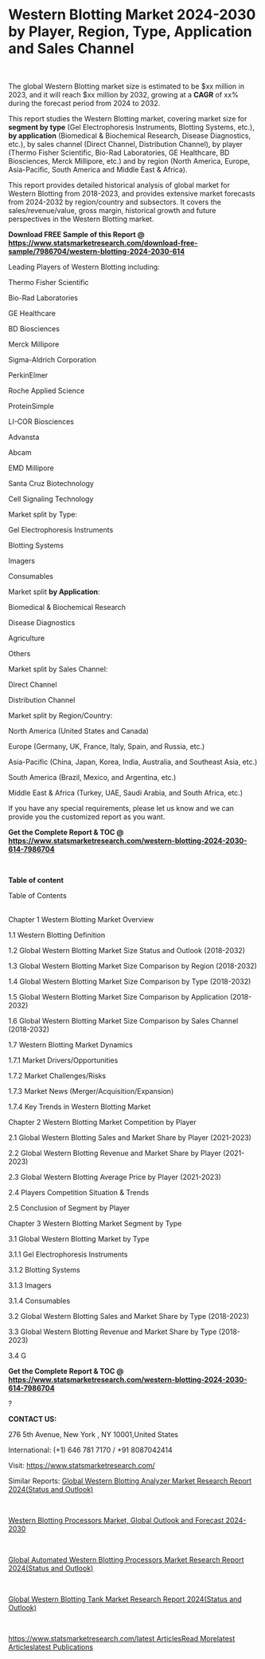 <h1>Western Blotting Market 2024-2030 by Player, Region, Type, Application and Sales Channel</h1><br/><p>The global Western Blotting market size is estimated to be $xx million in 2023, and it will reach $xx million by 2032, growing at a <strong>CAGR</strong> of xx% during the forecast period from 2024 to 2032.</p>
 
 
 
 <p>This report studies the Western Blotting market, covering market size for <strong>segment by type</strong> (Gel Electrophoresis Instruments, Blotting Systems, etc.), <strong>by application</strong> (Biomedical & Biochemical Research, Disease Diagnostics, etc.), by sales channel (Direct Channel, Distribution Channel), by player (Thermo Fisher Scientific, Bio-Rad Laboratories, GE Healthcare, BD Biosciences, Merck Millipore, etc.) and by region (North America, Europe, Asia-Pacific, South America and Middle East & Africa).</p>
 
 
 
 <p>This report provides detailed historical analysis of global market for Western Blotting from 2018-2023, and provides extensive market forecasts from 2024-2032 by region/country and subsectors. It covers the sales/revenue/value, gross margin, historical growth and future perspectives in the Western Blotting market.</p>
 
 
 
 <p><strong>Download FREE Sample of this Report @ <a href="https://www.statsmarketresearch.com/download-free-sample/7986704/western-blotting-2024-2030-614">https://www.statsmarketresearch.com/download-free-sample/7986704/western-blotting-2024-2030-614</a></strong></p>
 
 
 
 <p>Leading Players of Western Blotting including:</p>
 
 
 
 <p>Thermo Fisher Scientific</p>
 
 
 
 <p>Bio-Rad Laboratories</p>
 
 
 
 <p>GE Healthcare</p>
 
 
 
 <p>BD Biosciences</p>
 
 
 
 <p>Merck Millipore</p>
 
 
 
 <p>Sigma-Aldrich Corporation</p>
 
 
 
 <p>PerkinElmer</p>
 
 
 
 <p>Roche Applied Science</p>
 
 
 
 <p>ProteinSimple</p>
 
 
 
 <p>LI-COR Biosciences</p>
 
 
 
 <p>Advansta</p>
 
 
 
 <p>Abcam</p>
 
 
 
 <p>EMD Millipore</p>
 
 
 
 <p>Santa Cruz Biotechnology</p>
 
 
 
 <p>Cell Signaling Technology</p>
 
 
 
 <p>Market split by Type:</p>
 
 
 
 <p>Gel Electrophoresis Instruments</p>
 
 
 
 <p>Blotting Systems</p>
 
 
 
 <p>Imagers</p>
 
 
 
 <p>Consumables</p>
 
 
 
 <p>Market split <strong>by Application</strong>:</p>
 
 
 
 <p>Biomedical & Biochemical Research</p>
 
 
 
 <p>Disease Diagnostics</p>
 
 
 
 <p>Agriculture</p>
 
 
 
 <p>Others</p>
 
 
 
 <p>Market split by Sales Channel:</p>
 
 
 
 <p>Direct Channel</p>
 
 
 
 <p>Distribution Channel</p>
 
 
 
 <p>Market split by Region/Country:</p>
 
 
 
 <p>North America (United States and Canada)</p>
 
 
 
 <p>Europe (Germany, UK, France, Italy, Spain, and Russia, etc.)</p>
 
 
 
 <p>Asia-Pacific (China, Japan, Korea, India, Australia, and Southeast Asia, etc.)</p>
 
 
 
 <p>South America (Brazil, Mexico, and Argentina, etc.)</p>
 
 
 
 <p>Middle East & Africa (Turkey, UAE, Saudi Arabia, and South Africa, etc.)</p>
 
 
 
 <p>If you have any special requirements, please let us know and we can provide you the customized report as you want.</p>
 
 
 
 <div><b>Get the Complete Report & TOC @ <a href="https://www.statsmarketresearch.com/western-blotting-2024-2030-614-7986704">https://www.statsmarketresearch.com/western-blotting-2024-2030-614-7986704</a></b></div>
 
 
 
 <p><br />
 
 <b>Table of content</b></p>
 
 
 
 <p>Table of Contents<br />
 
 <br />
 
 Chapter 1 Western Blotting Market Overview<br />
 
 1.1 Western Blotting Definition<br />
 
 1.2 Global Western Blotting Market Size Status and Outlook (2018-2032)<br />
 
 1.3 Global Western Blotting Market Size Comparison by Region (2018-2032)<br />
 
 1.4 Global Western Blotting Market Size Comparison by Type (2018-2032)<br />
 
 1.5 Global Western Blotting Market Size Comparison by Application (2018-2032)<br />
 
 1.6 Global Western Blotting Market Size Comparison by Sales Channel (2018-2032)<br />
 
 1.7 Western Blotting Market Dynamics<br />
 
 1.7.1 Market Drivers/Opportunities<br />
 
 1.7.2 Market Challenges/Risks<br />
 
 1.7.3 Market News (Merger/Acquisition/Expansion)<br />
 
 1.7.4 Key Trends in Western Blotting Market<br />
 
 Chapter 2 Western Blotting Market Competition by Player<br />
 
 2.1 Global Western Blotting Sales and Market Share by Player (2021-2023)<br />
 
 2.2 Global Western Blotting Revenue and Market Share by Player (2021-2023)<br />
 
 2.3 Global Western Blotting Average Price by Player (2021-2023)<br />
 
 2.4 Players Competition Situation & Trends<br />
 
 2.5 Conclusion of Segment by Player<br />
 
 Chapter 3 Western Blotting Market Segment by Type<br />
 
 3.1 Global Western Blotting Market by Type<br />
 
 3.1.1 Gel Electrophoresis Instruments<br />
 
 3.1.2 Blotting Systems<br />
 
 3.1.3 Imagers<br />
 
 3.1.4 Consumables<br />
 
 3.2 Global Western Blotting Sales and Market Share by Type (2018-2023)<br />
 
 3.3 Global Western Blotting Revenue and Market Share by Type (2018-2023)<br />
 
 3.4 G</p>
 
 
 
 <div><b>Get the Complete Report & TOC @ <a href="https://www.statsmarketresearch.com/western-blotting-2024-2030-614-7986704">https://www.statsmarketresearch.com/western-blotting-2024-2030-614-7986704</a></b></div>
 
 
 
 <p>? </p>
 
 
 
 <p><b>CONTACT US:</b><br />
 
 276 5th Avenue, New York , NY 10001,United States<br />
 
 International: (+1) 646 781 7170 / +91 8087042414<br />
 
 Visit: <a href="https://www.statsmarketresearch.com/">https://www.statsmarketresearch.com/</a><br />
 
 Similar Reports: <a href="https://www.statsmarketresearch.com/western-blotting-2024-2030-614-7986704">Global Western Blotting Analyzer Market Research Report 2024(Status and Outlook)</a><br />
 
 <br />
 
 <a href="https://www.statsmarketresearch.com/western-blotting-2024-2030-614-7986704">Western Blotting Processors Market, Global Outlook and Forecast 2024-2030</a><br />
 
 <br />
 
 <a href="https://www.statsmarketresearch.com/western-blotting-2024-2030-614-7986704">Global Automated Western Blotting Processors Market Research Report 2024(Status and Outlook)</a><br />
 
 <br />
 
 <a href="https://www.statsmarketresearch.com/western-blotting-2024-2030-614-7986704">Global Western Blotting Tank Market Research Report 2024(Status and Outlook)</a><br />
 
 <br />
 
 <a href="https://gyeongbokgung.com">https://www.statsmarketresearch.com/</a><a href="https://hallyeomaritime.com">latest Articles</a><a href="https://jingwansa.com">Read More</a><a href="https://nguoiviet.jp/">latest Articles</a><a href="https://www.intelmarketresearch.com/">latest Publications</a></p>